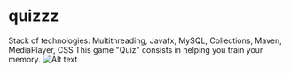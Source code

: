 # quizzz
Stack of technologies: Multithreading, Javafx, MySQL, Collections, Maven, MediaPlayer, CSS
This game "Quiz" consists in helping you train your memory. 
![Alt text](/в1.png)
